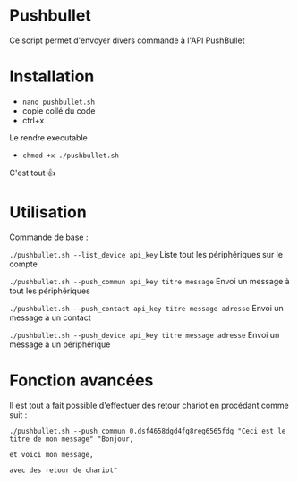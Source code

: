 # Pushbullet
Ce script permet d'envoyer divers commande à l'API PushBullet

# Installation 

- `nano pushbullet.sh`
- copie collé du code
- ctrl+x

Le rendre executable
- `chmod +x ./pushbullet.sh`

C'est tout :thumbsup:

# Utilisation 

Commande de base :

`./pushbullet.sh --list_device api_key`                           Liste tout les périphériques sur le compte 

`./pushbullet.sh --push_commun api_key titre message`             Envoi un message à tout les périphériques

`./pushbullet.sh --push_contact api_key titre message adresse`    Envoi un message à un contact 

`./pushbullet.sh --push_device api_key titre message adresse`     Envoi un message à un périphérique 

# Fonction avancées

Il est tout a fait possible d'effectuer des retour chariot en procédant comme suit :

`./pushbullet.sh --push_commun 0.dsf4658dgd4fg8reg6565fdg "Ceci est le titre de mon message" "Bonjour,`

`et voici mon message,`

`avec des retour de chariot"`


